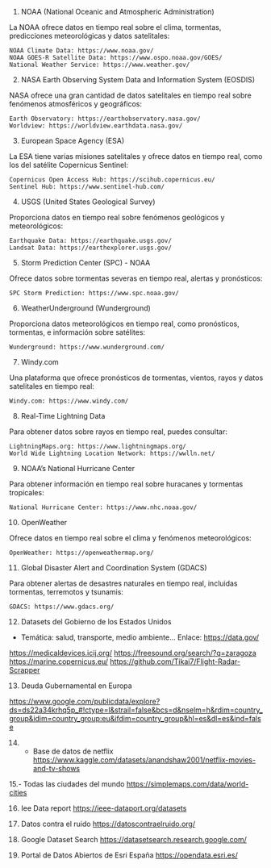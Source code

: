 1. NOAA (National Oceanic and Atmospheric Administration)

La NOAA ofrece datos en tiempo real sobre el clima, tormentas, predicciones meteorológicas y datos satelitales:

    NOAA Climate Data: https://www.noaa.gov/
    NOAA GOES-R Satellite Data: https://www.ospo.noaa.gov/GOES/
    National Weather Service: https://www.weather.gov/

2. NASA Earth Observing System Data and Information System (EOSDIS)

NASA ofrece una gran cantidad de datos satelitales en tiempo real sobre fenómenos atmosféricos y geográficos:

    Earth Observatory: https://earthobservatory.nasa.gov/
    Worldview: https://worldview.earthdata.nasa.gov/

3. European Space Agency (ESA)

La ESA tiene varias misiones satelitales y ofrece datos en tiempo real, como los del satélite Copernicus Sentinel:

    Copernicus Open Access Hub: https://scihub.copernicus.eu/
    Sentinel Hub: https://www.sentinel-hub.com/

4. USGS (United States Geological Survey)

Proporciona datos en tiempo real sobre fenómenos geológicos y meteorológicos:

    Earthquake Data: https://earthquake.usgs.gov/
    Landsat Data: https://earthexplorer.usgs.gov/

5. Storm Prediction Center (SPC) - NOAA

Ofrece datos sobre tormentas severas en tiempo real, alertas y pronósticos:

    SPC Storm Prediction: https://www.spc.noaa.gov/

6. WeatherUnderground (Wunderground)

Proporciona datos meteorológicos en tiempo real, como pronósticos, tormentas, e información sobre satélites:

    Wunderground: https://www.wunderground.com/

7. Windy.com

Una plataforma que ofrece pronósticos de tormentas, vientos, rayos y datos satelitales en tiempo real:

    Windy.com: https://www.windy.com/

8. Real-Time Lightning Data

Para obtener datos sobre rayos en tiempo real, puedes consultar:

    LightningMaps.org: https://www.lightningmaps.org/
    World Wide Lightning Location Network: https://wwlln.net/

9. NOAA’s National Hurricane Center

Para obtener información en tiempo real sobre huracanes y tormentas tropicales:

    National Hurricane Center: https://www.nhc.noaa.gov/

10. OpenWeather

Ofrece datos en tiempo real sobre el clima y fenómenos meteorológicos:

    OpenWeather: https://openweathermap.org/

11. Global Disaster Alert and Coordination System (GDACS)

Para obtener alertas de desastres naturales en tiempo real, incluidas tormentas, terremotos y tsunamis:

    GDACS: https://www.gdacs.org/
    
    
12. Datasets del Gobierno de los Estados Unidos
- Temática: salud, transporte, medio ambiente...
Enlace: https://data.gov/ 
    

https://medicaldevices.icij.org/
https://freesound.org/search/?q=zaragoza
https://marine.copernicus.eu/
https://github.com/Tikai7/Flight-Radar-Scrapper

13. Deuda Gubernamental en Europa 

https://www.google.com/publicdata/explore?ds=ds22a34krhq5p_#!ctype=l&strail=false&bcs=d&nselm=h&rdim=country_group&idim=country_group:eu&ifdim=country_group&hl=es&dl=es&ind=false

14. - Base de datos de netflix
https://www.kaggle.com/datasets/anandshaw2001/netflix-movies-and-tv-shows

15.-  Todas las ciudades del mundo
https://simplemaps.com/data/world-cities

16. Iee Data report
https://ieee-dataport.org/datasets

17. Datos contra el ruido
https://datoscontraelruido.org/

18. Google Dataset Search
https://datasetsearch.research.google.com/

19. Portal de Datos Abiertos de Esri España
https://opendata.esri.es/


